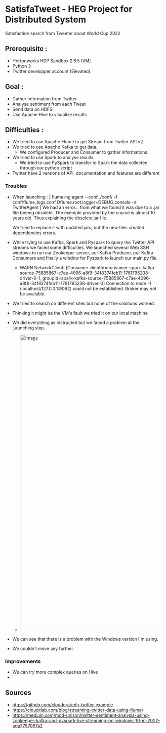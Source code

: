 # SatisfaTweet - HEG Project for Distributed System
Satisfaction search from Tweeter about World Cup 2022

## Prerequisite :
- Hortonworks HDP Sandbox 2.6.5 (VM)
- Python 3
- Twitter developper account (Elevated)

## Goal :
- Gather information from Twitter
- Analyse sentiment from each Tweet
- Send data on HDFS
- Use Apache Hive to visualize results

## Difficulties :
- We tried to use Apache Flume to get Stream from Twitter API v2.
- We tried to use Apache Kafka to get data.
  - We configured Producer and Consumer to gather informations.
- We tried to use Spark to analyse results
  - We tried to use PySpark to transfer to Spark the data collected through our python script
- Twitter have 2 versions of API, documentation and features are different
  
### Troubles
- When launching : | flume-ng agent --conf ./conf/ -f conf/flume_logs.conf Dflume.root.logger=DEBUG,console -n TwitterAgent |
  We had an error... from what we found it was due to a .jar file beeing obsolete.
  The exemple provided by the course is almost 10 years old. Thus explaining the obsolete jar file.
  
  We tried to replace it with updated jars, but the new files created dependencies errors.
  
 - While trying to use Kafka, Spark and Pyspark to query the Twitter API streams we faced some difficulties.
    We launched several Web SSH windows to run our Zookeeper server, our Kafka Producer, our Kafka Consumers 
    and finally a window for Pyspark to launch our main.py file.
   - WARN NetworkClient: [Consumer clientId=consumer-spark-kafka-source-75885867-c7ae-4096-a8f9-34f8374feb11-1761795238-driver-0-1, groupId=spark-kafka-source-75885867-c7ae-4096-a8f9-34f8374feb11-1761795238-driver-0] Connection to node -1 (localhost/127.0.0.1:9092) could not be established. Broker may not be available.
  - We tried to search on different sites but none of the solutions worked.
 - Thinking it might be the VM's fault we tried it on our local machine
  - We did everything as instructed but we faced a problem at the Launching step.
    - <img width="960" alt="image" src="https://user-images.githubusercontent.com/71258875/208780378-f74c0db8-5b9f-4012-a2ac-b53d9730a6fa.png">
  - We can see that there is a problem with the Windows version I'm using.
  - We couldn't move any further.
  
### Improvements
- We can try more complex queries on Hive
- 

## Sources

- https://github.com/cloudera/cdh-twitter-example
- https://cloudxlab.com/blog/streaming-twitter-data-using-flume/
- https://medium.com/mcd-unison/twitter-sentiment-analysis-using-zookeeper-kafka-and-pyspark-live-streaming-on-windows-10-in-2022-ada7757097a2
